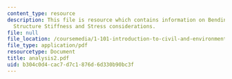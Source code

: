 ```yaml
---
content_type: resource
description: This file is resource which contains information on Bending, Torsion,
  Structure Stiffness and Stress considerations.
file: null
file_location: /coursemedia/1-101-introduction-to-civil-and-environmental-engineering-design-i-fall-2006/b304c0d4cac7d7c1876d6d330b90bc3f_analysis2.pdf
file_type: application/pdf
resourcetype: Document
title: analysis2.pdf
uid: b304c0d4-cac7-d7c1-876d-6d330b90bc3f
---
```

